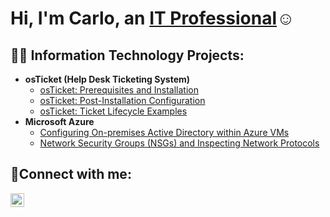 <h1>Hi, I'm Carlo, an <a href="https://www.linkedin.com/in/carlo-custodio/">IT Professional</a>☺</h1>

<h2>👨‍💻 Information Technology Projects:</h2>

- <b>osTicket (Help Desk Ticketing System)</b>
  - [osTicket: Prerequisites and Installation](https://github.com/ceoceelo/osticket-prereqs)
  - [osTicket: Post-Installation Configuration](https://github.com/ceoceelo/post-install-config)
  - [osTicket: Ticket Lifecycle Examples](https://github.com/ceoceelo/ticket-lifecycle)
- <b>Microsoft Azure</b>
  - [Configuring On-premises Active Directory within Azure VMs](https://github.com/ceoceelo/configure-ad)
  - [Network Security Groups (NSGs) and Inspecting Network Protocols](https://github.com/ceoceelo/azure-network-protocols)

<h2>🤳Connect with me:</h2>


[<img align="left" alt="Josh | LinkedIn" width="22px" src="https://cdn.jsdelivr.net/npm/simple-icons@v3/icons/linkedin.svg" />][linkedin]




[linkedin]: https://linkedin.com/in/carlo-custodio
